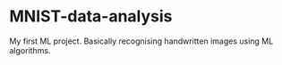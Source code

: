 # MNIST-data-analysis
My first ML project. Basically recognising handwritten images using ML algorithms.
